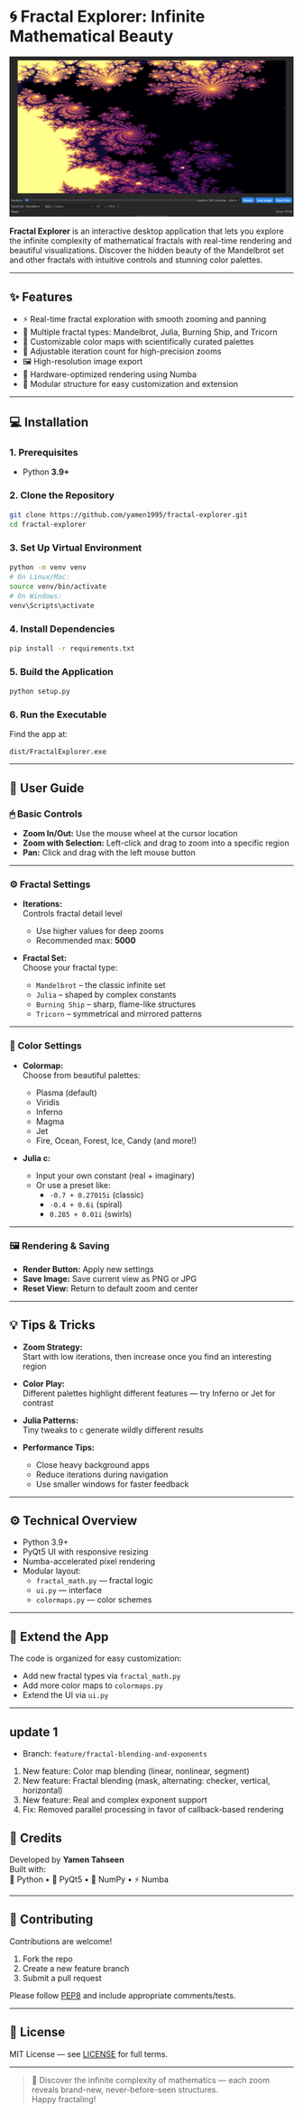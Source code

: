
# 🌀 Fractal Explorer: Infinite Mathematical Beauty

![Fractal Visualization](fractal_explorer/resources/Screenshot.png)

**Fractal Explorer** is an interactive desktop application that lets you explore the infinite complexity of mathematical fractals with real-time rendering and beautiful visualizations. Discover the hidden beauty of the Mandelbrot set and other fractals with intuitive controls and stunning color palettes.

---

## ✨ Features

- ⚡ Real-time fractal exploration with smooth zooming and panning  
- 🔄 Multiple fractal types: Mandelbrot, Julia, Burning Ship, and Tricorn  
- 🎨 Customizable color maps with scientifically curated palettes  
- 🧮 Adjustable iteration count for high-precision zooms  
- 🖼️ High-resolution image export  
- 🧠 Hardware-optimized rendering using Numba  
- 🧩 Modular structure for easy customization and extension  

---

## 💻 Installation

### 1. Prerequisites

- Python **3.9+**

### 2. Clone the Repository

```bash
git clone https://github.com/yamen1995/fractal-explorer.git
cd fractal-explorer
```

### 3. Set Up Virtual Environment

```bash
python -m venv venv
# On Linux/Mac:
source venv/bin/activate
# On Windows:
venv\Scripts\activate
```

### 4. Install Dependencies

```bash
pip install -r requirements.txt
```

### 5. Build the Application

```bash
python setup.py
```

### 6. Run the Executable

Find the app at:

```
dist/FractalExplorer.exe
```

---

## 📖 User Guide

### 🖱 Basic Controls

- **Zoom In/Out:** Use the mouse wheel at the cursor location  
- **Zoom with Selection:** Left-click and drag to zoom into a specific region  
- **Pan:** Click and drag with the left mouse button  

---

### ⚙️ Fractal Settings

- **Iterations:**  
  Controls fractal detail level  
  - Use higher values for deep zooms  
  - Recommended max: **5000**

- **Fractal Set:**  
  Choose your fractal type:  
  - `Mandelbrot` – the classic infinite set  
  - `Julia` – shaped by complex constants  
  - `Burning Ship` – sharp, flame-like structures  
  - `Tricorn` – symmetrical and mirrored patterns  

---

### 🎨 Color Settings

- **Colormap:**  
  Choose from beautiful palettes:
  - Plasma (default)
  - Viridis
  - Inferno
  - Magma
  - Jet
  - Fire, Ocean, Forest, Ice, Candy (and more!)

- **Julia c:**  
  - Input your own constant (real + imaginary)
  - Or use a preset like:
    - `-0.7 + 0.27015i` (classic)
    - `-0.4 + 0.6i` (spiral)
    - `0.285 + 0.01i` (swirls)

---

### 🖼️ Rendering & Saving

- **Render Button:** Apply new settings  
- **Save Image:** Save current view as PNG or JPG  
- **Reset View:** Return to default zoom and center  

---

## 💡 Tips & Tricks

- **Zoom Strategy:**  
  Start with low iterations, then increase once you find an interesting region

- **Color Play:**  
  Different palettes highlight different features — try Inferno or Jet for contrast

- **Julia Patterns:**  
  Tiny tweaks to `c` generate wildly different results

- **Performance Tips:**  
  - Close heavy background apps  
  - Reduce iterations during navigation  
  - Use smaller windows for faster feedback

---

## ⚙️ Technical Overview

- Python 3.9+  
- PyQt5 UI with responsive resizing  
- Numba-accelerated pixel rendering  
- Modular layout:  
  - `fractal_math.py` — fractal logic  
  - `ui.py` — interface  
  - `colormaps.py` — color schemes  

---

## 🧩 Extend the App

The code is organized for easy customization:
- Add new fractal types via `fractal_math.py`
- Add more color maps to `colormaps.py`
- Extend the UI via `ui.py`

---
## update 1
- Branch: `feature/fractal-blending-and-exponents`
1. New feature: Color map blending (linear, nonlinear, segment)
2. New feature: Fractal blending (mask, alternating: checker, vertical, horizontal)
3. New feature: Real and complex exponent support
4. Fix: Removed parallel processing in favor of callback-based rendering

## 🏁 Credits

Developed by **Yamen Tahseen**  
Built with:  
🧠 Python • 🎨 PyQt5 • 🔢 NumPy • ⚡ Numba

---

## 🤝 Contributing

Contributions are welcome!

1. Fork the repo  
2. Create a new feature branch  
3. Submit a pull request

Please follow [PEP8](https://peps.python.org/pep-0008/) and include appropriate comments/tests.

---

## 📄 License

MIT License — see [LICENSE](LICENSE) for full terms.

---

> 🧠 Discover the infinite complexity of mathematics — each zoom reveals brand-new, never-before-seen structures.  
> Happy fractaling!

